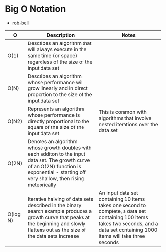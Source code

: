 # Big O Notation

* [rob-bell](https://rob-bell.net/2009/06/a-beginners-guide-to-big-o-notation/)

O |   Description |   Notes
--- |   --- |   ---
O(1) |   Describes an algorithm that will always execute in the same time (or space) regardless of the size of the input data set |
O(N)  |   Describes an algorithm whose performance will grow linearly and in direct proportion to the size of the input data set |
O(N2) |   Represents an algorithm whose performance is directly proportional to the square of the size of the input data set   | This is common with algorithms that involve nested iterations over the data set
O(2N)  |   Denotes an algorithm whose growth doubles with each additon to the input data set. The growth curve of an O(2N) function is exponential - starting off very shallow, then rising meteorically    |
O(log N)  |   Iterative halving of data sets described in the binary search example produces a growth curve that peaks at the beginning and slowly flattens out as the size of the data sets increase    | An input data set containing 10 items takes one second to complete, a data set containing 100 items takes two seconds, and a data set containing 1000 items will take three seconds